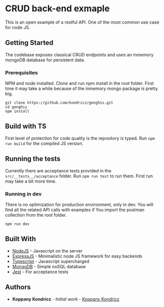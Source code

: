 # CRUD back-end exmaple

This is an open example of a restful API. One of the most common use case for node JS.

## Getting Started

The codebase exposes classical CRUD endpoints and uses an inmemory mongoDB database for persistent data.

### Prerequisites

NPM and node installed. Clone and run npm install in the root folder. First time it may take a while because of the inmemory mongo package is pretty big.

```
git clone https://github.com/kondricz/genghis.git
cd genghis
npm install
```

## Build with TS

First level of protection for code quality is the repository is typed. Run `npm run build` for the compiled JS version.

## Running the tests

Currently there are acceptance tests provided in the `src/__tests__/acceptance` folder. Run `npm run test` to run them. First run may take a bit more time.

### Running in dev

There is no optimization for production environment, only in dev. You will find all the related API calls with examples if You import the postman collection from the root folder.

```
npm run dev
```

## Built With

* [NodeJS](https://nodejs.org/en/) - Javascript on the server
* [ExpressJS](https://expressjs.com/) - Minimalistic node JS framework for easy backends
* [Typescript](https://www.typescriptlang.org/) - Javascript supercharged
* [MongoDB](https://www.mongodb.com/) - Simple noSQL database
* [Jest](https://jestjs.io/) - For acceptance tests

## Authors

* **Koppany Kondricz** - *Initial work* - [Koppany Kondricz](https://github.com/kondricz)